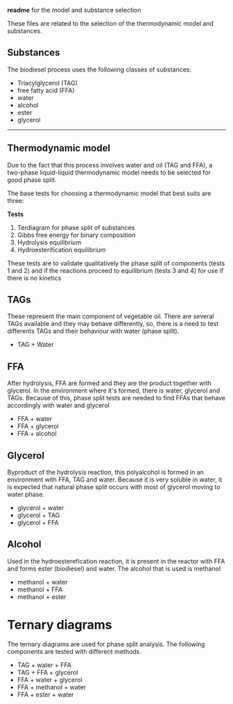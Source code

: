 **readme**  for the model and substance selection

These files are related to the selection of the thermodynamic model and substances.

## Substances

The biodiesel process uses the following classes of substances:

- Triacylglycerol (TAG)
- free fatty acid (FFA)
- water
- alcohol 
- ester
- glycerol

---

## Thermodynamic model

Due to the fact that this process involves water and oil (TAG and FFA), a two-phase liquid-liquid thermodynamic model needs to be selected for good phase split.

The base tests for choosing a thermodynamic model that best suits are three:

**Tests**

1. Terdiagram for phase split of substances
2. Gibbs free energy for binary composition
3. Hydrolysis equilibrium
4. Hydroesterification equilibrium

These tests are to validate qualitatively the phase split of components (tests 1 and 2) and if the reactions proceed to equilibrium (tests 3 and 4) for use if there is no kinetics 

 

## TAGs

These represent the main component of vegetable oil. There are several TAGs available and they may behave differently, so, there is a need to test differents TAGs and their behaviour with water (phase split).

- TAG + Water



## FFA

After hydrolysis, FFA are formed and they are the product together with glycerol.   In the environment where it's formed, there is water, glycerol and TAGs.  Because of this, phase split tests are needed to find FFAs that behave accordingly with water and glycerol

- FFA + water
- FFA + glycerol
- FFA + alcohol 

## Glycerol

Byproduct of the hydrolysis reaction, this polyalcohol is formed in an environment with FFA, TAG and water. Because it is very soluble in water, it is expected that natural phase split occurs with most of glycerol moving to water phase.

- glycerol + water
- glycerol + TAG
- glycerol + FFA

## Alcohol

Used in the hydroesterefication reaction, it is present in the reactor with FFA and forms ester (biodiesel) and water. The alcohol that is used is methanol

- methanol + water
- methanol + FFA
- methanol + ester



# Ternary diagrams

The ternary diagrams are used for phase split analysis. The following components are tested with different methods.

- TAG + water + FFA
- TAG + FFA + glycerol
- FFA + water + glycerol
- FFA + methanol + water
- FFA + ester + water
